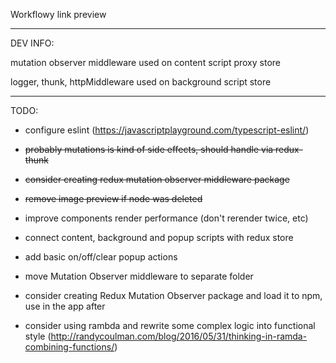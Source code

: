Workflowy link preview

---

DEV INFO:

mutation observer middleware used on content script proxy store

logger, thunk, httpMiddleware used on background script store

---

TODO:

- configure eslint (https://javascriptplayground.com/typescript-eslint/)

- ~~probably mutations is kind of side effects, should handle via redux-thunk~~

- ~~consider creating redux mutation observer middleware package~~

- ~~remove image preview if node was deleted~~

- improve components render performance (don't rerender twice, etc)

- connect content, background and popup scripts with redux store

- add basic on/off/clear popup actions

- move Mutation Observer middleware to separate folder

- consider creating Redux Mutation Observer package and load it to npm, use in the app after

- consider using rambda and rewrite some complex logic into functional style (http://randycoulman.com/blog/2016/05/31/thinking-in-ramda-combining-functions/)
